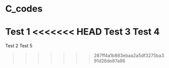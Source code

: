 # C_codes
Test 1
<<<<<<< HEAD
Test 3
Test 4
=======
Test 2
Test 5
>>>>>>> 287ff4a1b883ebaa2a5df3275ba391d26de87a96
